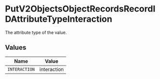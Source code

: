 # PutV2ObjectsObjectRecordsRecordIDAttributeTypeInteraction

The attribute type of the value.


## Values

| Name          | Value         |
| ------------- | ------------- |
| `INTERACTION` | interaction   |